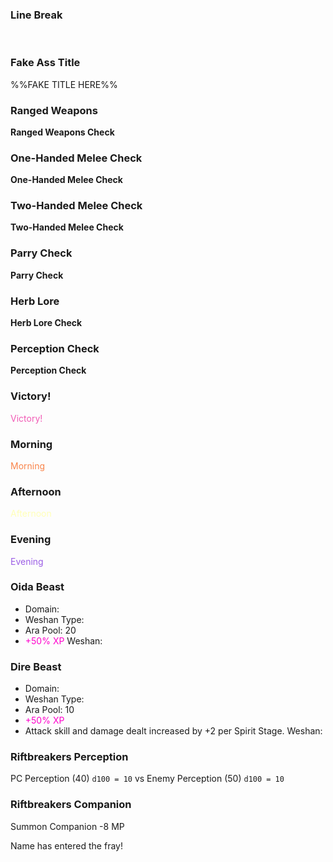 ### Line Break
&nbsp;

### Fake Ass Title
%%FAKE TITLE HERE%%

### Ranged Weapons
**Ranged Weapons Check**

### One-Handed Melee Check
**One-Handed Melee Check**

### Two-Handed Melee Check
**Two-Handed Melee Check**

### Parry Check
**Parry Check**

### Herb Lore
**Herb Lore Check**

### Perception Check
**Perception Check**

### Victory!
<span style="color:rgb(241, 91, 181)">Victory!</span> 
### Morning
<span style="color:rgb(249, 132, 74)">Morning</span> 

### Afternoon
<span style="color:rgb(255, 255, 184)">Afternoon</span> 

### Evening
<span style="color:rgb(155, 93, 229)">Evening</span>

### Oida Beast
- Domain:
- Weshan Type:
- Ara Pool: 20
- <font color="#ff00cc">+50% XP</font>
Weshan:
### Dire Beast
- Domain:
- Weshan Type:
- Ara Pool: 10
- <font color="#ff00cc">+50% XP</font>
- Attack skill and damage dealt increased by +2 per Spirit Stage.
Weshan: 

### Riftbreakers Perception
PC Perception (40) `d100 = 10` 
vs
Enemy Perception (50) `d100 = 10` 

### Riftbreakers Companion
Summon Companion -8 MP

Name has entered the fray!